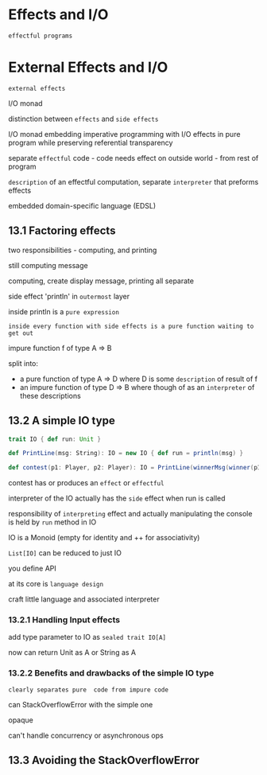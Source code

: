 # Effects and I/O

`effectful programs`

# External Effects and I/O

`external effects`

I/O monad

distinction between `effects` and `side effects`

I/O monad embedding imperative programming with I/O effects in pure program 
while preserving referential transparency

separate `effectful` code - code needs effect on outside world - from rest of program

`description` of an effectful computation, separate `interpreter` that preforms effects

embedded domain-specific language (EDSL)

## 13.1 Factoring effects

two responsibilities - computing, and printing

still computing message

computing, create display message, printing all separate

side effect 'println' in `outermost` layer

inside println is a `pure expression`

`inside every function with side effects is a pure function waiting to get out`

impure function f of type A => B

split into:
 - a pure function of type A => D where D is some `description` of result of f
 - an impure function of type D => B where though of as an `interpreter` of these descriptions
 
## 13.2 A simple IO type

```scala
trait IO { def run: Unit }

def PrintLine(msg: String): IO = new IO { def run = println(msg) }

def contest(p1: Player, p2: Player): IO = PrintLine(winnerMsg(winner(p1, p2)))
```

contest has or produces an `effect` or `effectful`

interpreter of the IO actually has the `side` effect when run is called

responsibility of `interpreting` effect and actually manipulating the console is held by `run` 
method in IO

IO is a Monoid (empty for identity and ++ for associativity)

`List[IO]` can be reduced to just IO

you define API

at its core is `language design`

craft little language and associated interpreter

### 13.2.1 Handling Input effects

add type parameter to IO as `sealed trait IO[A]`

now can return Unit as A or String as A

### 13.2.2 Benefits and drawbacks of the simple IO type

`clearly separates pure  code from impure code`

can StackOverflowError with the simple one

opaque

can't handle concurrency or asynchronous ops

## 13.3 Avoiding the StackOverflowError






 
 



 
